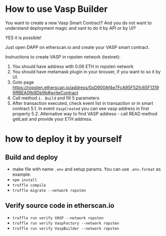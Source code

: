 # How to use Vasp Builder

You want to create a new Vasp Smart Contract? 
And you do not want to understand deployment magic and vant to do it by API or by UI?

YES it is possible!

Just open DAPP on etherscan.io and create your VASP smart contract.

Instructions to create VASP in ropsten network (testnet):
1. You should have address with 0.06 ETH in ropsten network
2. You should have metamask plugin in your brouser, if you want to so it by UI.
3. Goto page https://ropsten.etherscan.io/address/0xD900Af4e7FcA95F52fc65F13199ffBEA0fb9Db9b#writeContract
4. Call method `1. Build` and fill 5 parameters
5. After transaction executed, check event list in transaction or in smart contract
5.1. In event `VaspCreated` you can see vasp address in first property
5.2. Alternative way to find VASP address - call READ method getLast and provide your ETH address.

# how to deploy it by yourself

## Build and deploy

* make file with name `.env` and setup params. You can use `.env.format` as example.
* `npm install`
* `truffle compile`
* `truffle migrate --network ropsten`

## Verify source code in etherscan.io

* `truffle run verify VASP --network ropsten`
* `truffle run verify VaspFactory --network ropsten`
* `truffle run verify VaspBuilder --network ropsten`
